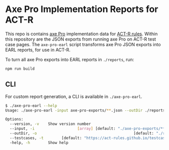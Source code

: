 # Axe Pro Implementation Reports for ACT-R

This repo is contains [axe Pro](https://axe.deque.com) implementation data for [ACT-R rules](https://act-rules.github.io/rules/). Within this repository are the JSON exports from running axe Pro on ACT-R test case pages. The `axe-pro-earl` script transforms axe Pro JSON exports into EARL reports, for use in ACT-R.

To turn all axe Pro exports into EARL reports in `./reports`, run:

```sh
npm run build
```

## CLI

For custom report generation, a CLI is available in `./axe-pro-earl`.

```sh
$ ./axe-pro-earl --help
Usage: ./axe-pro-earl -input axe-pro-exports/**.json --outDir ./reports --testcases ./testcases.json

Options:
  --version, -v    Show version number                                 [boolean]
  --input, -i                   [array] [default: "./axe-pro-exports/**/*.json"]
  --outDir, -o                                           [default: "./reports/"]
  --testcases, -t        [default: "https://act-rules.github.io/testcases.json"]
  -help, -h        Show help                                           [boolean]
```
